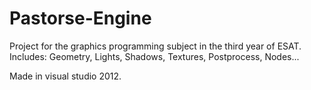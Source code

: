 # Pastorse-Engine


Project for the graphics programming subject in the third year of ESAT. Includes: Geometry, Lights, Shadows, Textures, Postprocess, Nodes...

Made in visual studio 2012.
